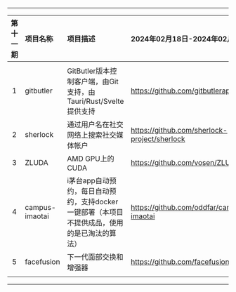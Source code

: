
---

|        第十一期         | 项目名称                 | 项目描述              | 2024年02月18日-2024年02月24日                                  |
| :-------------------: | :----------------------- | :-------------------- | :----------------------------------------------------------- |
|                       |                          |                       |                                                              |
|           1           | gitbutler | GitButler版本控制客户端，由Git支持，由Tauri/Rust/Svelte提供支持 | https://github.com/gitbutlerapp/gitbutler |
|           2           | sherlock | 通过用户名在社交网络上搜索社交媒体帐户 | https://github.com/sherlock-project/sherlock |
|           3           | ZLUDA | AMD GPU上的CUDA | https://github.com/vosen/ZLUDA |
|           4           | campus-imaotai | i茅台app自动预约，每日自动预约，支持docker一键部署（本项目不提供成品，使用的是已淘汰的算法） | https://github.com/oddfar/campus-imaotai |
|           5           | facefusion | 下一代面部交换和增强器 | https://github.com/facefusion/facefusion |
|                       |                          |                       |                                                              |

---
